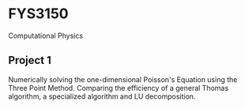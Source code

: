 # FYS3150
Computational Physics

## Project 1
Numerically solving the one-dimensional Poisson's Equation using the Three Point Method. Comparing the efficiency of a general Thomas algorithm, a specialized algorithm and LU decomposition.

